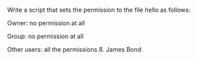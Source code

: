 Write a script that sets the permission to the file hello as follows:



Owner: no permission at all

Group: no permission at all

Other users: all the permissions
8. James Bond
